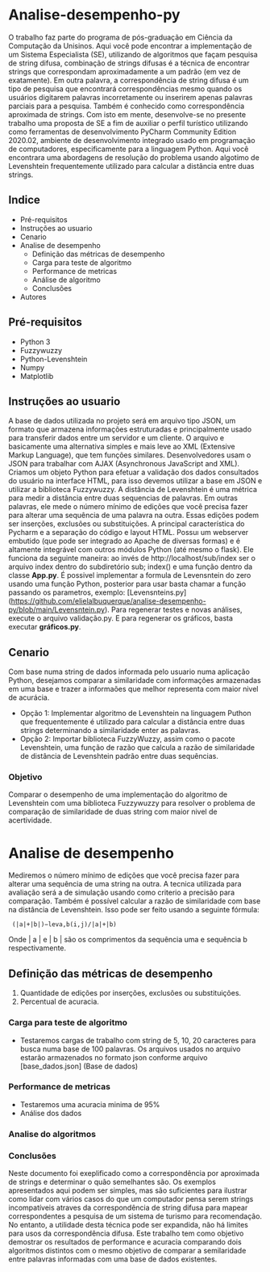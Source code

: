 # Analise-desempenho-py
O trabalho faz parte do programa de pós-graduação em Ciência da Computação da Unisinos. Aqui você pode encontrar a implementação de um Sistema Especialista (SE), utilizando de algoritmos que façam pesquisa de string difusa, combinação de strings difusas é a técnica de encontrar strings que correspondam aproximadamente a um padrão (em vez de exatamente). Em outra palavra, a correspondência de string difusa é um tipo de pesquisa que encontrará correspondências mesmo quando os usuários digitarem palavras incorretamente ou inserirem apenas palavras parciais para a pesquisa. Também é conhecido como correspondência aproximada de strings. Com isto em mente, desenvolve-se no presente trabalho uma proposta de SE a fim de auxiliar o perfil turístico utilizando como ferramentas de desenvolvimento PyCharm Community Edition 2020.02, ambiente de desenvolvimento integrado usado em programação de computadores, especificamente para a linguagem Python. Aqui você encontrara uma abordagens de resolução do problema usando algotimo de Levenshtein frequentemente utilizado para calcular a distância entre duas strings.

## Indice
- Pré-requisitos
- Instruções ao usuario
- Cenario
- Analise de desempenho
  - Definição das métricas de desempenho
  - Carga para teste de algoritmo 
  - Performance de metricas
  - Análise de algoritmo
  - Conclusões
- Autores

## Pré-requisitos
   - Python 3
   - Fuzzywuzzy
   - Python-Levenshtein
   - Numpy
   - Matplotlib

## Instruções ao usuario



A base de dados utilizada no projeto será em arquivo tipo JSON, um formato que armazena informações estruturadas e principalmente usado para transferir dados entre um servidor e um cliente. O arquivo e basicamente uma alternativa simples e mais leve ao XML (Extensive Markup Language), que tem funções similares. Desenvolvedores usam o JSON para trabalhar com AJAX (Asynchronous JavaScript and XML). Criamos um objeto Python para efetuar a validação dos dados consultados do usuário na interface HTML, para isso devemos utilizar a base em JSON e utilizar a biblioteca Fuzzywuzzy. A distância de Levenshtein é uma métrica para medir a distância entre duas sequencias de palavras. Em outras palavras, ele mede o número mínimo de edições que você precisa fazer para alterar uma sequência de uma palavra na outra. Essas edições podem ser inserções, exclusões ou substituições.  A principal característica do Pycharm e a separação do código e layout HTML. Possuı um webserver embutido (que pode ser integrado ao Apache de diversas formas) e é altamente integrável com outros módulos Python (até mesmo o flask). Ele funciona da seguinte maneira: ao invés de http://localhost/sub/index ser o arquivo index dentro do subdiretório sub; index() e uma função dentro da classe **App.py**. É possivel implementar a formula de Levensntein do zero usando uma função Python, posterior para usar basta chamar a função passando os parametros, exemplo: [Levensnteins.py] (https://github.com/elielalbuquerque/analise-desempenho-py/blob/main/Levensntein.py). Para regenerar testes e novas análises, execute o arquivo validação.py. E para regenerar os gráficos, basta executar **gráficos.py**.


## Cenario
Com base numa string de dados informada pelo usuario numa aplicação Python, desejamos comparar a similaridade com informações armazenadas em uma base e trazer a informaões que melhor representa com maior nivel de acurácia.
  - Opção 1: Implementar algoritmo de Levenshtein na linguagem Puthon que frequentemente é utilizado para calcular a distância entre duas strings determinando a similaridade enter as palavras.
  - Opção 2: Importar biblioteca FuzzyWuzzy, assim como o pacote Levenshtein, uma função de razão que calcula a razão de similaridade de distância de Levenshtein padrão entre duas sequências.

### Objetivo
Comparar o desempenho de uma implementação do algoritmo de Levenshtein com uma biblioteca Fuzzywuzzy para resolver o problema de comparação de similaridade de duas string com maior nivel de acertividade.
  
# Analise de desempenho
Mediremos o número mínimo de edições que você precisa fazer para alterar uma sequência de uma string na outra. A tecnica utilizada para avaliação será a de simulação usando como criterio a precisão para comparação.
Também é possível calcular a razão de similaridade com base na distância de Levenshtein. Isso pode ser feito usando a seguinte fórmula:
     
     (|a|+|b|)−leva,b(i,j)/|a|+|b)
     
Onde | a | e | b | são os comprimentos da sequência uma e sequência b respectivamente.

## Definição das métricas de desempenho
1. Quantidade de edições por inserções, exclusões ou substituições.
2. Percentual de acuracia.

### Carga para teste de algoritmo
- Testaremos cargas de trabalho com string de 5, 10, 20 caracteres para busca numa base de 100 palavras. 
Os arquivos usados no arquivo estarão armazenados no formato json conforme arquivo [base_dados.json] (Base de dados)

### Performance de metricas
- Testaremos uma acuracia minima de 95%
- Análise dos dados

### Analise do algoritmos


### Conclusões
Neste documento foi exeplificado como a correspondência por aproximada de strings e determinar o quão semelhantes são. Os exemplos apresentados aqui podem ser simples, mas são suficientes para ilustrar como lidar com vários casos do que um computador pensa serem strings incompatíveis atraves da correspondência de string difusa para mapear correspondentes a pesquisa de um sistema de turismo para recomendação. No entanto, a utilidade desta técnica pode ser expandida, não há limites para usos da correspondência difusa. Este trabalho tem como objetivo demostrar os resultados de performance e acuracia comparando dois algoritmos distintos com o mesmo objetivo de comparar a semilaridade entre palavras informadas com uma base de dados existentes.
